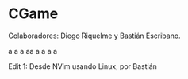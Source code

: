 # CGame
Colaboradores: Diego Riquelme y Bastián Escribano.

a
a
a
aa
a
a
a
a

Edit 1: Desde NVim usando Linux, por Bastián
